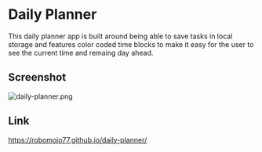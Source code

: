 # Daily Planner

This daily planner app is built around being able to save tasks in local storage and features color coded time blocks to make it easy for the user to see the current time and remaing day ahead.

## Screenshot

![daily-planner.png](./images/daily-planner.png)

## Link

https://robomojo77.github.io/daily-planner/
